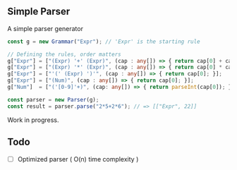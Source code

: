 Simple Parser
-------------

A simple parser generator

```typescript
const g = new Grammar("Expr"); // 'Expr' is the starting rule

// Defining the rules, order matters
g["Expr"] = ["(Expr) '+' (Expr)", (cap : any[]) => { return cap[0] + cap[1]; }];
g["Expr"] = ["(Expr) '*' (Expr)", (cap : any[]) => { return cap[0] * cap[1]; }];
g["Expr"] = ["'(' (Expr) ')'", (cap : any[]) => { return cap[0]; }];
g["Expr"] = ["(Num)", (cap : any[]) => { return cap[0]; }];
g["Num"]  = ["('[0-9]'+)", (cap: any[]) => { return parseInt(cap[0]); }];

const parser = new Parser(g);
const result = parser.parse("2*5+2*6"); // => [["Expr", 22]]
```

Work in progress.

Todo
----

* [ ] Optimized parser ( O(n) time complexity )
